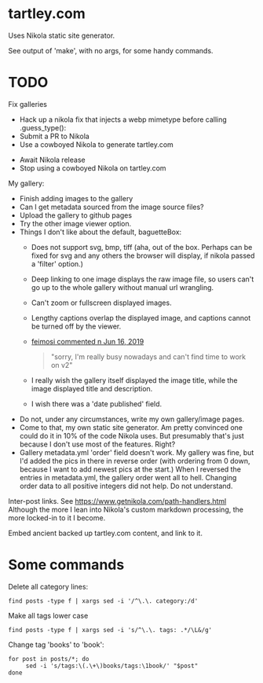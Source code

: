 # tartley.com

Uses Nikola static site generator.

See output of 'make', with no args, for some handy commands.

# TODO

Fix galleries
- Hack up a nikola fix that injects a webp mimetype before calling .guess_type():
- Submit a PR to Nikola
- Use a cowboyed Nikola to generate tartley.com
* Await Nikola release
* Stop using a cowboyed Nikola on tartley.com

My gallery:
* Finish adding images to the gallery
* Can I get metadata sourced from the image source files?
* Upload the gallery to github pages
* Try the other image viewer option.
* Things I don't like about the default, baguetteBox:
    * Does not support svg, bmp, tiff (aha, out of the box. Perhaps can be fixed
      for svg and any others the browser will display, if nikola passed a 'filter'
      option.)
    * Deep linking to one image displays the raw image file, so users can't go up
      to the whole gallery without manual url wrangling.
    * Can't zoom or fullscreen displayed images.
    * Lengthy captions overlap the displayed image, and captions cannot be turned off
      by the viewer.
    * [feimosi commented n Jun 16, 2019](https://github.com/feimosi/baguetteBox.js/issues/167#issuecomment-502487282)

      > "sorry, I'm really busy nowadays and can't find time to work on v2"

    * I really wish the gallery itself displayed the image title, while the image
      displayed title and description.
    * I wish there was a 'date published' field.
* Do not, under any circumstances, write my own gallery/image pages.
* Come to that, my own static site generator. Am pretty convinced one could do it
  in 10% of the code Nikola uses. But presumably that's just because I don't use
  most of the features. Right?
* Gallery metadata.yml 'order' field doesn't work. My gallery was fine, but
  I'd added the pics in there in reverse order (with ordering from 0 down,
  because I want to add newest pics at the start.) When I reversed the entries
  in metadata.yml, the gallery order went all to hell. Changing order data to
  all positive integers did not help. Do not understand.

Inter-post links. See
https://www.getnikola.com/path-handlers.html
Although the more I lean into Nikola's custom markdown processing,
the more locked-in to it I become.

Embed ancient backed up tartley.com content, and link to it.

# Some commands

Delete all category lines:

    find posts -type f | xargs sed -i '/^\.\. category:/d'

Make all tags lower case

    find posts -type f | xargs sed -i 's/^\.\. tags: .*/\L&/g'

Change tag 'books' to 'book':

    for post in posts/*; do
         sed -i 's/tags:\(.\+\)books/tags:\1book/' "$post"
    done

